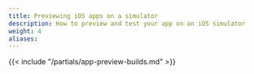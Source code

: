 ```yaml
---
title: Previewing iOS apps on a simulator
description: How to preview and test your app on an iOS simulator
weight: 4
aliases:
---
```


{{< include "/partials/app-preview-builds.md" >}}